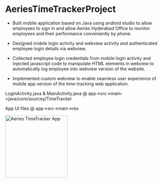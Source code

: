 # AeriesTimeTrackerProject

* Built mobile application based on Java using
android studio to allow employees
to sign in and allow Aeries Hyderabad Office
to monitor employees and their performance
conveniently by phone.

* Designed mobile login activity and webview activity
and authenticated employee login details
via webview.

* Collected employee login credentials from
mobile login activity and injected javascript 
code to manipulate HTML elements in webview
to automatically log employee into webview
version of the website.

* Implemented custom webview to enable
seamless user experience of mobile app version
of the time-tracking web application.

LoginActivity.java & MainActivity.java @ app->src->main->java/com/sourcey/TimeTracker

App UI  files @ app->src->main->res


<img src="https://user-images.githubusercontent.com/43553784/63488972-6945cd00-c4ce-11e9-8e3a-e613a5e3705d.PNG" alt="Aeries TimeTracker App" width="200"/>

